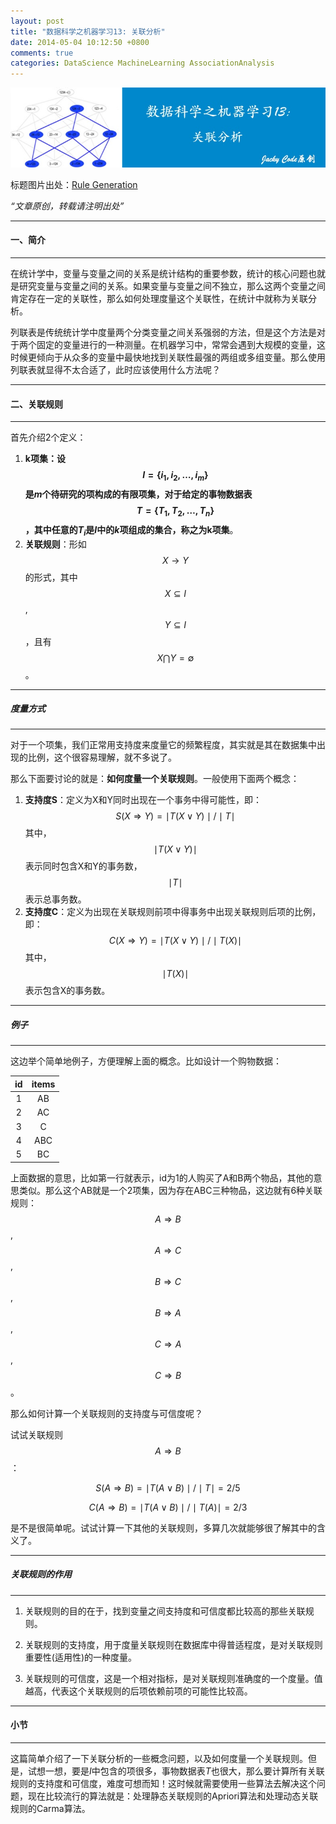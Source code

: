 ```yaml
---
layout: post
title: "数据科学之机器学习13: 关联分析"
date: 2014-05-04 10:12:50 +0800
comments: true
categories: DataScience MachineLearning AssociationAnalysis
---
```


![article 29](/images/article/article29.jpg)
<!-- more -->

标题图片出处：[Rule Generation](http://www.hypertextbookshop.com/dataminingbook/public_version/contents/chapters/chapter002/section003/blue/page002.html)

*“文章原创，转载请注明出处”*

***

#### 一、简介
***

在统计学中，变量与变量之间的关系是统计结构的重要参数，统计的核心问题也就是研究变量与变量之间的关系。如果变量与变量之间不独立，那么这两个变量之间肯定存在一定的关联性，那么如何处理度量这个关联性，在统计中就称为关联分析。

列联表是传统统计学中度量两个分类变量之间关系强弱的方法，但是这个方法是对于两个固定的变量进行的一种测量。在机器学习中，常常会遇到大规模的变量，这时候更倾向于从众多的变量中最快地找到关联性最强的两组或多组变量。那么使用列联表就显得不太合适了，此时应该使用什么方法呢？

***

#### 二、关联规则
***

首先介绍2个定义：

1. **k项集：**设$$I = \{ i_1, i_2, \dots, i_m \}$$是$m$个待研究的项构成的有限项集，对于给定的事物数据表$$T = \{ T_1, T_2, \dots, T_n \}$$，其中任意的$T_i$是$I$中的$k$项组成的集合，称之为**k项集**。
2. **关联规则**：形如$$ X \rightarrow Y$$的形式，其中$$ X \subseteq I $$, $$Y \subseteq I$$，且有$$ X \bigcap Y = \emptyset $$。

***

##### 度量方式
***

对于一个项集，我们正常用支持度来度量它的频繁程度，其实就是其在数据集中出现的比例，这个很容易理解，就不多说了。

那么下面要讨论的就是：**如何度量一个关联规则**。一般使用下面两个概念：

1. **支持度S**：定义为X和Y同时出现在一个事务中得可能性，即：
    $$ S(X \Rightarrow Y) = \mid T(X \vee Y) \mid / \mid T \mid $$
    其中，$$\mid T(X \vee Y) \mid$$表示同时包含X和Y的事务数，$$\mid T \mid$$表示总事务数。
2. **支持度C**：定义为出现在关联规则前项中得事务中出现关联规则后项的比例，即：
    $$ C(X \Rightarrow Y) = \mid T(X \vee Y) \mid / \mid T(X) \mid $$
    其中，$$ \mid T(X) \mid$$表示包含X的事务数。

***

##### 例子

***

这边举个简单地例子，方便理解上面的概念。比如设计一个购物数据：

| id | items |
|:-----:|:------:|
| 1 | AB |
| 2 | AC |
| 3 | C |
| 4 | ABC |
| 5 | BC |

上面数据的意思，比如第一行就表示，id为1的人购买了A和B两个物品，其他的意思类似。那么这个AB就是一个2项集，因为存在ABC三种物品，这边就有6种关联规则：$$A \Rightarrow B$$, $$A \Rightarrow C$$, $$ B \Rightarrow C$$, $$ B \Rightarrow A $$, $$ C \Rightarrow A$$, $$ C \Rightarrow B $$。

那么如何计算一个关联规则的支持度与可信度呢？

试试关联规则$$A \Rightarrow B$$：

$$ S(A \Rightarrow B) =  \mid T(A \vee B) \mid / \mid T \mid = 2/5 $$

$$ C(A \Rightarrow B) =  \mid T(A \vee B) \mid / \mid T(A) \mid = 2/3 $$

是不是很简单呢。试试计算一下其他的关联规则，多算几次就能够很了解其中的含义了。

***

##### 关联规则的作用
***

1. 关联规则的目的在于，找到变量之间支持度和可信度都比较高的那些关联规则。

2. 关联规则的支持度，用于度量关联规则在数据库中得普适程度，是对关联规则重要性(适用性)的一种度量。

3. 关联规则的可信度，这是一个相对指标，是对关联规则准确度的一个度量。值越高，代表这个关联规则的后项依赖前项的可能性比较高。

***

#### 小节
***

这篇简单介绍了一下关联分析的一些概念问题，以及如何度量一个关联规则。但是，试想一想，要是$I$中包含的项很多，事物数据表$T$也很大，那么要计算所有关联规则的支持度和可信度，难度可想而知！这时候就需要使用一些算法去解决这个问题，现在比较流行的算法就是：处理静态关联规则的Apriori算法和处理动态关联规则的Carma算法。
